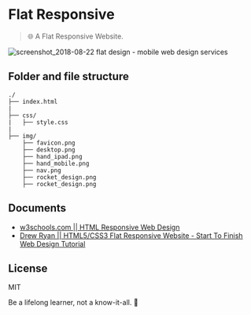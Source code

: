 # Flat Responsive

> 🌐 A Flat Responsive Website.

![screenshot_2018-08-22 flat design - mobile web design services](https://user-images.githubusercontent.com/34389409/44475205-a3cc1e00-a65e-11e8-9e71-903de52ebaee.png)

## Folder and file structure

```
./
├── index.html
|
├── css/
|   ├── style.css
|
├── img/ 
    ├── favicon.png
    ├── desktop.png
    ├── hand_ipad.png
    ├── hand_mobile.png
    ├── nav.png
    ├── rocket_design.png
    ├── rocket_design.png      
```

## Documents

* [w3schools.com || HTML Responsive Web Design](https://www.w3schools.com/html/html_responsive.asp)
* [Drew Ryan || HTML5/CSS3 Flat Responsive Website - Start To Finish Web Design Tutorial](https://www.youtube.com/watch?v=muZ0JYBCnrU)

## License

MIT


<!-- INSPIRATIONAL_QUOTE_START -->
Be a lifelong learner, not a know-it-all.
🦖
<!-- INSPIRATIONAL_QUOTE_END -->
